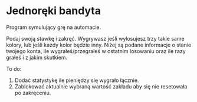 # Jednoręki bandyta

Program symulujący grę na automacie.

Podaj swoją stawkę i zakręć. Wygrywasz jeśli wylosujesz trzy takie same kolory, lub jeśli każdy kolor będzie inny.
Niżej są podane informacje o stanie twojego konta, ile wygrałeś/przegrałeś w ostatnim losowaniu oraz ile razy grałeś i z jakim skutkiem.


To do: 

1. Dodać statystykę ile pieniędzy się wygrało łącznie. 
2. Zablokować aktualnie wybraną wartość zakładu aby się nie resetowała po zakręceniu.
